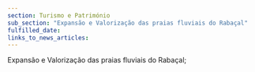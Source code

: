 ```yaml
---
section: Turismo e Património
sub_section: "Expansão e Valorização das praias fluviais do Rabaçal"
fulfilled_date:
links_to_news_articles:
---
```


Expansão e Valorização das praias fluviais do Rabaçal;